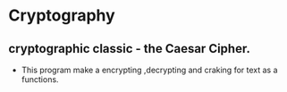 # Cryptography 

## cryptographic classic - the Caesar Cipher.

- This program make a encrypting ,decrypting and craking for text as a functions.